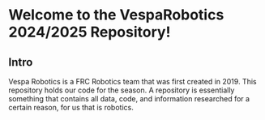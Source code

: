 # Welcome to the VespaRobotics 2024/2025 Repository!

## Intro
Vespa Robotics is a FRC Robotics team that was first created in 2019. This repository holds our code for the season. 
A repository is essentially something that contains all data, code, and information researched for a certain reason, for us that is robotics.
